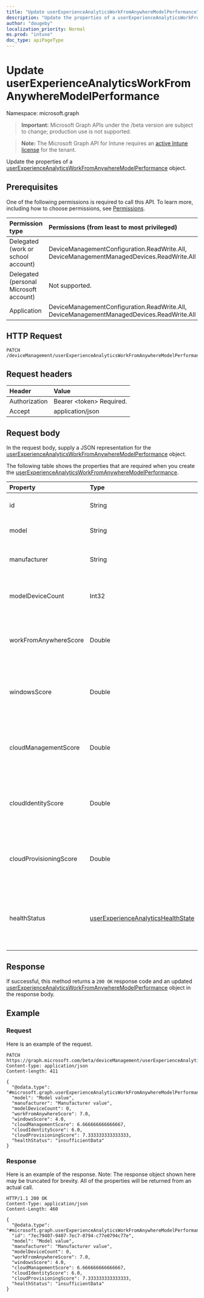 ```yaml
---
title: "Update userExperienceAnalyticsWorkFromAnywhereModelPerformance"
description: "Update the properties of a userExperienceAnalyticsWorkFromAnywhereModelPerformance object."
author: "dougeby"
localization_priority: Normal
ms.prod: "intune"
doc_type: apiPageType
---
```


# Update userExperienceAnalyticsWorkFromAnywhereModelPerformance

Namespace: microsoft.graph

> **Important:** Microsoft Graph APIs under the /beta version are subject to change; production use is not supported.

> **Note:** The Microsoft Graph API for Intune requires an [active Intune license](https://go.microsoft.com/fwlink/?linkid=839381) for the tenant.

Update the properties of a [userExperienceAnalyticsWorkFromAnywhereModelPerformance](../resources/intune-devices-userexperienceanalyticsworkfromanywheremodelperformance.md) object.

## Prerequisites
One of the following permissions is required to call this API. To learn more, including how to choose permissions, see [Permissions](/graph/permissions-reference).

|Permission type|Permissions (from least to most privileged)|
|:---|:---|
|Delegated (work or school account)|DeviceManagementConfiguration.ReadWrite.All, DeviceManagementManagedDevices.ReadWrite.All|
|Delegated (personal Microsoft account)|Not supported.|
|Application|DeviceManagementConfiguration.ReadWrite.All, DeviceManagementManagedDevices.ReadWrite.All|

## HTTP Request
<!-- {
  "blockType": "ignored"
}
-->
``` http
PATCH /deviceManagement/userExperienceAnalyticsWorkFromAnywhereModelPerformance/{userExperienceAnalyticsWorkFromAnywhereModelPerformanceId}
```

## Request headers
|Header|Value|
|:---|:---|
|Authorization|Bearer &lt;token&gt; Required.|
|Accept|application/json|

## Request body
In the request body, supply a JSON representation for the [userExperienceAnalyticsWorkFromAnywhereModelPerformance](../resources/intune-devices-userexperienceanalyticsworkfromanywheremodelperformance.md) object.

The following table shows the properties that are required when you create the [userExperienceAnalyticsWorkFromAnywhereModelPerformance](../resources/intune-devices-userexperienceanalyticsworkfromanywheremodelperformance.md).

|Property|Type|Description|
|:---|:---|:---|
|id|String|The unique identifier of the user experience analytics model performance object.|
|model|String|The user experience work from anywhere's model name of the devices.|
|manufacturer|String|The user experience work from anywhere's manufacturer name of the devices.|
|modelDeviceCount|Int32|The user experience work from anywhere's devices count for the model. Valid values -2147483648 to 2147483647|
|workFromAnywhereScore|Double|The user experience work from anywhere overall score for the model. Valid values -1.79769313486232E+308 to 1.79769313486232E+308|
|windowsScore|Double|The user experience work from anywhere windows score for the model. Valid values -1.79769313486232E+308 to 1.79769313486232E+308|
|cloudManagementScore|Double|The user experience work from anywhere's cloud management score for the model. Valid values -1.79769313486232E+308 to 1.79769313486232E+308|
|cloudIdentityScore|Double|The user experience work from anywhere's cloud identity score for the model. Valid values -1.79769313486232E+308 to 1.79769313486232E+308|
|cloudProvisioningScore|Double|The user experience work from anywhere's cloud provisioning score for the model. Valid values -1.79769313486232E+308 to 1.79769313486232E+308|
|healthStatus|[userExperienceAnalyticsHealthState](../resources/intune-devices-userexperienceanalyticshealthstate.md)|The health state of the user experience analytics work from anywhere model. Possible values are: `unknown`, `insufficientData`, `needsAttention`, `meetingGoals`, `unknownFutureValue`.|



## Response
If successful, this method returns a `200 OK` response code and an updated [userExperienceAnalyticsWorkFromAnywhereModelPerformance](../resources/intune-devices-userexperienceanalyticsworkfromanywheremodelperformance.md) object in the response body.

## Example

### Request
Here is an example of the request.
``` http
PATCH https://graph.microsoft.com/beta/deviceManagement/userExperienceAnalyticsWorkFromAnywhereModelPerformance/{userExperienceAnalyticsWorkFromAnywhereModelPerformanceId}
Content-type: application/json
Content-length: 411

{
  "@odata.type": "#microsoft.graph.userExperienceAnalyticsWorkFromAnywhereModelPerformance",
  "model": "Model value",
  "manufacturer": "Manufacturer value",
  "modelDeviceCount": 0,
  "workFromAnywhereScore": 7.0,
  "windowsScore": 4.0,
  "cloudManagementScore": 6.666666666666667,
  "cloudIdentityScore": 6.0,
  "cloudProvisioningScore": 7.333333333333333,
  "healthStatus": "insufficientData"
}
```

### Response
Here is an example of the response. Note: The response object shown here may be truncated for brevity. All of the properties will be returned from an actual call.
``` http
HTTP/1.1 200 OK
Content-Type: application/json
Content-Length: 460

{
  "@odata.type": "#microsoft.graph.userExperienceAnalyticsWorkFromAnywhereModelPerformance",
  "id": "7ec79407-9407-7ec7-0794-c77e0794c77e",
  "model": "Model value",
  "manufacturer": "Manufacturer value",
  "modelDeviceCount": 0,
  "workFromAnywhereScore": 7.0,
  "windowsScore": 4.0,
  "cloudManagementScore": 6.666666666666667,
  "cloudIdentityScore": 6.0,
  "cloudProvisioningScore": 7.333333333333333,
  "healthStatus": "insufficientData"
}
```






